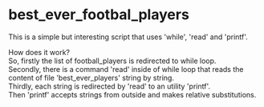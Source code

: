 # best_ever_footbal_players

<p>This is a simple but interesting script that uses 'while', 'read' and 'printf'.</p>
How does it work?<br>
So, firstly the list of football_players is redirected to while loop.<br>
Secondly, there is a command 'read' inside of while loop that reads the content of file 'best_ever_players' string by string.<br>
Thirdly, each string is redirected by 'read' to an utility 'printf'.<br>
Then 'printf' accepts strings from outside and makes relative substitutions.<br> 
